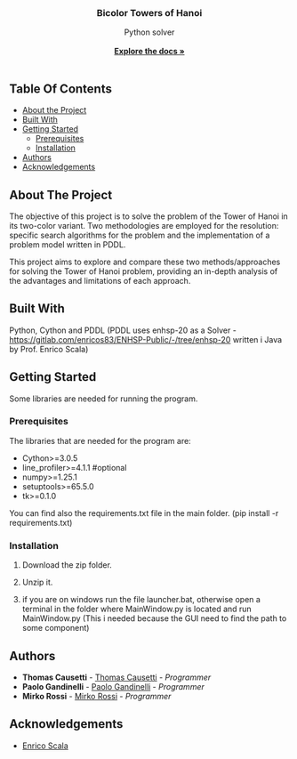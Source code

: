 <br/>
<p align="center">
  <h3 align="center">Bicolor Towers of Hanoi</h3>

  <p align="center">
    Python solver
    <br/>
    <br/>
    <a href="https://github.com/TTT357C/BicolorTowerOfHanoi/blob/main/Latex/doc.pdf"><strong>Explore the docs »</strong></a>
    <br/>
    <br/>
  </p>
</p>



## Table Of Contents

* [About the Project](#about-the-project)
* [Built With](#built-with)
* [Getting Started](#getting-started)
  * [Prerequisites](#prerequisites)
  * [Installation](#installation)
* [Authors](#authors)
* [Acknowledgements](#acknowledgements)

## About The Project

The objective of this project is to solve the problem of the Tower of Hanoi in its two-color variant. Two methodologies are employed for the resolution: specific search algorithms for the problem and the implementation of a problem model written in PDDL.

This project aims to explore and compare these two methods/approaches for solving the Tower of Hanoi problem, providing an in-depth analysis of the advantages and limitations of each approach.

## Built With

Python, Cython and PDDL
(PDDL uses enhsp-20 as a Solver - https://gitlab.com/enricos83/ENHSP-Public/-/tree/enhsp-20 written i Java by Prof. Enrico Scala)

## Getting Started

Some libraries are needed for running the program.

### Prerequisites

The libraries that are needed for the program are:

* Cython>=3.0.5
* line_profiler>=4.1.1 #optional
* numpy>=1.25.1
* setuptools>=65.5.0
* tk>=0.1.0

You can find also the requirements.txt file in the main folder. (pip install -r requirements.txt)


### Installation

1. Download the zip folder.
2. Unzip it.

3. if you are on windows run the file launcher.bat, otherwise open a terminal in the folder where MainWindow.py is located and run MainWindow.py
(This i needed because the GUI need to find the path to some component)

## Authors

* **Thomas Causetti** - [Thomas Causetti](https://github.com/TTT357C/) - *Programmer*
* **Paolo Gandinelli** - [Paolo Gandinelli](https://github.com/pGandinelli) - *Programmer*
* **Mirko Rossi** - [Mirko Rossi](https://github.com/Zphyr19) - *Programmer*

## Acknowledgements

* [Enrico Scala](https://gitlab.com/enricos83/ENHSP-Public/-/tree/enhsp-20)
